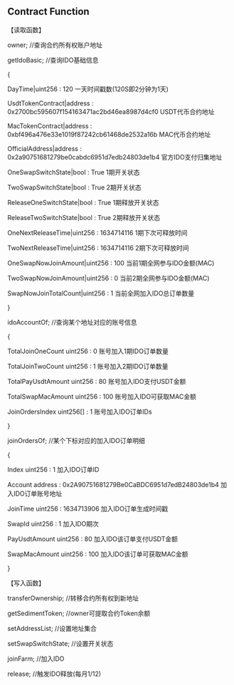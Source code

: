 ## Contract Function

【读取函数】

owner;                         //查询合约所有权账户地址

getIdoBasic;                   //查询IDO基础信息

{

  DayTime|uint256 :  120                                                        一天时间戳数(120S即2分钟为1天)

  UsdtTokenContract|address :  0x2700bc595607f154163471ac2bd46ea8987d4cf0       USDT代币合约地址

  MacTokenContract|address :  0xbf496a476e33e1019f87242cb61468de2532a16b        MAC代币合约地址

  OfficialAddress|address :  0x2a90751681279be0cabdc6951d7edb24803de1b4         官方IDO支付归集地址

  OneSwapSwitchState|bool :  True                                               1期开关状态

  TwoSwapSwitchState|bool :  True                                               2期开关状态

  ReleaseOneSwitchState|bool :  True                                            1期释放开关状态

  ReleaseTwoSwitchState|bool :  True                                            2期释放开关状态

  OneNextReleaseTime|uint256 :  1634714116                                      1期下次可释放时间

  TwoNextReleaseTime|uint256 :  1634714116                                      2期下次可释放时间

  OneSwapNowJoinAmount|uint256 :  100                                           当前1期全网参与IDO金额(MAC)

  TwoSwapNowJoinAmount|uint256 :  0                                             当前2期全网参与IDO金额(MAC)

  SwapNowJoinTotalCount|uint256 :  1                                            当前全网加入IDO总订单数量   

}

idoAccountOf;                  //查询某个地址对应的账号信息

{

  TotalJoinOneCount   uint256 :  0                                              账号加入1期IDO订单数量

  TotalJoinTwoCount   uint256 :  1                                              账号加入2期IDO订单数量

  TotalPayUsdtAmount   uint256 :  80                                            账号加入IDO支付USDT金额

  TotalSwapMacAmount   uint256 :  100                                           账号加入IDO可获取MAC金额

  JoinOrdersIndex   uint256[] :  1                                              账号加入IDO订单IDs

}

joinOrdersOf;                  //某个下标对应的加入IDO订单明细

{

  Index   uint256 :  1                                                          加入IDO订单ID

  Account   address :  0x2A90751681279Be0CaBDC6951d7edB24803de1b4               加入IDO订单账号地址

  JoinTime   uint256 :  1634713906                                              加入IDO订单生成时间戳

  SwapId   uint256 :  1                                                         加入IDO期次

  PayUsdtAmount   uint256 :  80                                                 加入IDO该订单支付USDT金额

  SwapMacAmount   uint256 :  100                                                加入IDO该订单可获取MAC金额

}


【写入函数】

transferOwnership;             //转移合约所有权到新地址

getSedimentToken;              //owner可提取合约Token余额

setAddressList;                //设置地址集合

setSwapSwitchState;            //设置开关状态

joinFarm;                      //加入IDO

release;                       //触发IDO释放(每月1/12)
